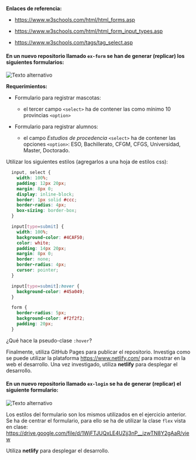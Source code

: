 **Enlaces de referencia:**

- https://www.w3schools.com/html/html_forms.asp

- https://www.w3schools.com/html/html_form_input_types.asp

- https://www.w3schools.com/tags/tag_select.asp

#### En un nuevo repositorio llamado `ex-form` se han de generar (replicar) los siguientes formularios:

![Texto alternativo](https://github.com/AlbertoDeSantos/ASIX1-MP4UF2-A0.1-Ejercicio-formularios-HTML-CSS/blob/main/forms.png)

**Requerimientos:**

- Formulario para registrar mascotas:

  - el tercer campo `<select>` ha de contener las como mínimo 10 provincias `<option>`

- Formulario para registrar alumnos:

  - el campo *Estudios de procedencia* `<select>` ha de contener las opciones `<option>`: ESO, Bachillerato, CFGM, CFGS, Universidad, Master, Doctorado.

Utilizar los siguientes estilos (agregarlos a una hoja de estilos css):

```CSS
  input, select {
    width: 100%;
    padding: 12px 20px;
    margin: 8px 0;
    display: inline-block;
    border: 1px solid #ccc;
    border-radius: 4px;
    box-sizing: border-box;
  }

  input[type=submit] {
    width: 100%;
    background-color: #4CAF50;
    color: white;
    padding: 14px 20px;
    margin: 8px 0;
    border: none;
    border-radius: 4px;
    cursor: pointer;
  }

  input[type=submit]:hover {
    background-color: #45a049;
  }

  form {
    border-radius: 5px;
    background-color: #f2f2f2;
    padding: 20px;
  }
```

¿Qué hace la pseudo-clase `:hover`?

Finalmente, utiliza GitHub Pages para publicar el repositorio. Investiga como se puede utilizar la plataforma https://www.netlify.com/ para mostrar en la web el desarrollo. Una vez investigado, utiliza **netlify** para desplegar el desarrollo.

#### En un nuevo repositorio llamado `ex-login` se ha de generar (replicar) el siguiente formulario:

![Texto alternativo](https://github.com/AlbertoDeSantos/ASIX1-MP4UF2-A0.1-Ejercicio-formularios-HTML-CSS/blob/main/ex-login.png)

Los estilos del formulario son los mismos utilizados en el ejercicio anterior. Se ha de centrar el formulario, para ello se ha de utilizar la clase `flex` vista en clase: https://drive.google.com/file/d/1WjFTJUQxLE4UZjj3nP__izwTN8Y2gAaR/view

Utiliza **netlify** para desplegar el desarrollo.
